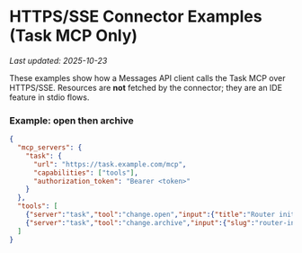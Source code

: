 # HTTPS/SSE Connector Examples (Task MCP Only)

_Last updated: 2025-10-23_

These examples show how a Messages API client calls the Task MCP over HTTPS/SSE.
Resources are **not** fetched by the connector; they are an IDE feature in stdio flows.

### Example: open then archive
```json
{
  "mcp_servers": {
    "task": {
      "url": "https://task.example.com/mcp",
      "capabilities": ["tools"],
      "authorization_token": "Bearer <token>"
    }
  },
  "tools": [
    {"server":"task","tool":"change.open","input":{"title":"Router init fix","slug":"router-init-fix"}},
    {"server":"task","tool":"change.archive","input":{"slug":"router-init-fix"}}
  ]
}
```
